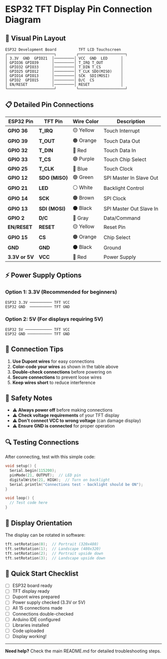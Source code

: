 # ESP32 TFT Display Pin Connection Diagram

## 🔌 Visual Pin Layout

```
ESP32 Development Board          TFT LCD Touchscreen
┌─────────────────────┐         ┌─────────────────────┐
│ 3.3V  GND  GPIO21  │─────────│ VCC  GND  LED      │
│ GPIO36 GPIO39      │─────────│ T_IRQ T_OUT        │
│ GPIO32 GPIO33      │─────────│ T_DIN T_CS         │
│ GPIO25 GPIO12      │─────────│ T_CLK SDO(MISO)    │
│ GPIO14 GPIO13      │─────────│ SCK  SDI(MOSI)     │
│ GPIO2  GPIO15      │─────────│ D/C  CS            │
│ EN/RESET           │─────────│ RESET              │
└─────────────────────┘         └─────────────────────┘
```

## 📋 Detailed Pin Connections

| ESP32 Pin | TFT Pin | Wire Color | Description |
|-----------|---------|------------|-------------|
| **GPIO 36** | **T_IRQ** | 🟡 Yellow | Touch Interrupt |
| **GPIO 39** | **T_OUT** | 🟠 Orange | Touch Data Out |
| **GPIO 32** | **T_DIN** | 🔴 Red | Touch Data In |
| **GPIO 33** | **T_CS** | 🟣 Purple | Touch Chip Select |
| **GPIO 25** | **T_CLK** | 🔵 Blue | Touch Clock |
| **GPIO 12** | **SDO (MISO)** | 🟢 Green | SPI Master In Slave Out |
| **GPIO 21** | **LED** | ⚪ White | Backlight Control |
| **GPIO 14** | **SCK** | 🟤 Brown | SPI Clock |
| **GPIO 13** | **SDI (MOSI)** | ⚫ Black | SPI Master Out Slave In |
| **GPIO 2** | **D/C** | 🔘 Gray | Data/Command |
| **EN/RESET** | **RESET** | 🟡 Yellow | Reset Pin |
| **GPIO 15** | **CS** | 🟠 Orange | Chip Select |
| **GND** | **GND** | ⚫ Black | Ground |
| **3.3V or 5V** | **VCC** | 🔴 Red | Power Supply |

## ⚡ Power Supply Options

### Option 1: 3.3V (Recommended for beginners)
```
ESP32 3.3V ────────── TFT VCC
ESP32 GND  ────────── TFT GND
```

### Option 2: 5V (For displays requiring 5V)
```
ESP32 5V ──────────── TFT VCC
ESP32 GND ─────────── TFT GND
```

## 🔧 Connection Tips

1. **Use Dupont wires** for easy connections
2. **Color-code your wires** as shown in the table above
3. **Double-check connections** before powering on
4. **Secure connections** to prevent loose wires
5. **Keep wires short** to reduce interference

## 🚨 Safety Notes

- ⚠️ **Always power off** before making connections
- ⚠️ **Check voltage requirements** of your TFT display
- ⚠️ **Don't connect VCC to wrong voltage** (can damage display)
- ⚠️ **Ensure GND is connected** for proper operation

## 🔍 Testing Connections

After connecting, test with this simple code:

```cpp
void setup() {
  Serial.begin(115200);
  pinMode(21, OUTPUT);  // LED pin
  digitalWrite(21, HIGH);  // Turn on backlight
  Serial.println("Connections test - backlight should be ON");
}

void loop() {
  // Test code here
}
```

## 📱 Display Orientation

The display can be rotated in software:

```cpp
tft.setRotation(0);  // Portrait (320x480)
tft.setRotation(1);  // Landscape (480x320)
tft.setRotation(2);  // Portrait upside down
tft.setRotation(3);  // Landscape upside down
```

## 🎯 Quick Start Checklist

- [ ] ESP32 board ready
- [ ] TFT display ready
- [ ] Dupont wires prepared
- [ ] Power supply checked (3.3V or 5V)
- [ ] All 15 connections made
- [ ] Connections double-checked
- [ ] Arduino IDE configured
- [ ] Libraries installed
- [ ] Code uploaded
- [ ] Display working!

---

**Need help?** Check the main README.md for detailed troubleshooting steps.
